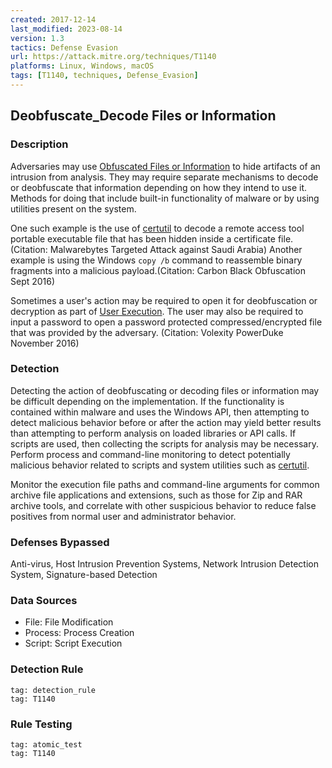```yaml
---
created: 2017-12-14
last_modified: 2023-08-14
version: 1.3
tactics: Defense Evasion
url: https://attack.mitre.org/techniques/T1140
platforms: Linux, Windows, macOS
tags: [T1140, techniques, Defense_Evasion]
---
```


## Deobfuscate_Decode Files or Information

### Description

Adversaries may use [Obfuscated Files or Information](https://attack.mitre.org/techniques/T1027) to hide artifacts of an intrusion from analysis. They may require separate mechanisms to decode or deobfuscate that information depending on how they intend to use it. Methods for doing that include built-in functionality of malware or by using utilities present on the system.

One such example is the use of [certutil](https://attack.mitre.org/software/S0160) to decode a remote access tool portable executable file that has been hidden inside a certificate file.(Citation: Malwarebytes Targeted Attack against Saudi Arabia) Another example is using the Windows <code>copy /b</code> command to reassemble binary fragments into a malicious payload.(Citation: Carbon Black Obfuscation Sept 2016)

Sometimes a user's action may be required to open it for deobfuscation or decryption as part of [User Execution](https://attack.mitre.org/techniques/T1204). The user may also be required to input a password to open a password protected compressed/encrypted file that was provided by the adversary. (Citation: Volexity PowerDuke November 2016)

### Detection

Detecting the action of deobfuscating or decoding files or information may be difficult depending on the implementation. If the functionality is contained within malware and uses the Windows API, then attempting to detect malicious behavior before or after the action may yield better results than attempting to perform analysis on loaded libraries or API calls. If scripts are used, then collecting the scripts for analysis may be necessary. Perform process and command-line monitoring to detect potentially malicious behavior related to scripts and system utilities such as [certutil](https://attack.mitre.org/software/S0160).

Monitor the execution file paths and command-line arguments for common archive file applications and extensions, such as those for Zip and RAR archive tools, and correlate with other suspicious behavior to reduce false positives from normal user and administrator behavior.

### Defenses Bypassed

Anti-virus, Host Intrusion Prevention Systems, Network Intrusion Detection System, Signature-based Detection

### Data Sources

  - File: File Modification
  -  Process: Process Creation
  -  Script: Script Execution
### Detection Rule

```query
tag: detection_rule
tag: T1140
```

### Rule Testing

```query
tag: atomic_test
tag: T1140
```
